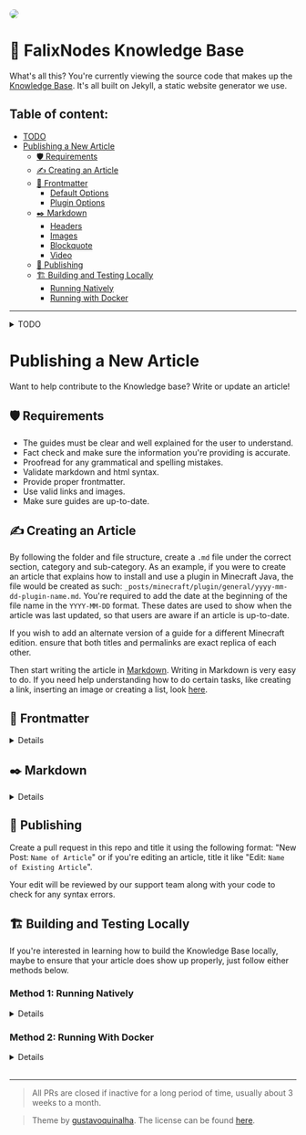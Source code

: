 <img style="border-radius: 20px;" src="https://i.imgur.com/nyoM6z6.png">

# 📖 FalixNodes Knowledge Base

What's all this? You're currently viewing the source code that makes up the [Knowledge Base](https://kb.falixnodes.net/). It's all built on Jekyll, a static website generator we use.

## Table of content:

-   [TODO](https://github.com/FalixNodes-Software/Knowledge-base#todo)
-   [Publishing a New Article](https://github.com/FalixNodes-Software/Knowledge-base#publishing-a-new-article)
    -   [🛡️ Requirements](https://github.com/FalixNodes-Software/Knowledge-base#%EF%B8%8F-requirements)
    -   [✍️ Creating an Article](https://github.com/FalixNodes-Software/Knowledge-base#%EF%B8%8F-creating-an-article)
    -   [📃️ Frontmatter](https://github.com/FalixNodes-Software/Knowledge-base#%EF%B8%8F-frontmatter)
        -   [Default Options](https://github.com/FalixNodes-Software/Knowledge-base#default-options)
        -   [Plugin Options](https://github.com/FalixNodes-Software/Knowledge-base#plugins)
    -   [✒️ Markdown](https://github.com/FalixNodes-Software/Knowledge-base#%EF%B8%8F-markdown)
        -   [Headers](https://github.com/FalixNodes-Software/Knowledge-base#headers)
        -   [Images](https://github.com/FalixNodes-Software/Knowledge-base#images)
        -   [Blockquote](https://github.com/FalixNodes-Software/Knowledge-base#blockquote)
        -   [Video](https://github.com/FalixNodes-Software/Knowledge-base#video)
    -   [📢️ Publishing](https://github.com/FalixNodes-Software/Knowledge-base#%EF%B8%8F-publishing)
    -   [🏗️ Building and Testing Locally](https://github.com/FalixNodes-Software/Knowledge-base#%EF%B8%8F-building-and-testing-locally)
        -   [Running Natively](https://github.com/FalixNodes-Software/Knowledge-base#method-1-running-natively)
        -   [Running with Docker](https://github.com/FalixNodes-Software/Knowledge-base#method-2-running-with-docker)

---

<details>
<summary>TODO</summary>

## TODO

-   [ ] Improve embeds with author & date updated, etc
-   [ ] Instead of a single post layout use multiple for java + bedrock, plugins, getting started to reduce build time (if?)
-   [ ] Add video thumbnails
-   [ ] Use standard theme colors
-   [ ] RSS feed
-   [ ] Sitemap
-   [ ] Expand post page width
-   [ ] Auto toggle subcategories filter based on url
-   [ ] Add hero image to home and category pages
-   [ ] Move away from cluttered CSS CDN
-   [ ] Revisit lighthouse
-   [ ] Admin panel
-   [ ] Multilingual support
-   [ ] Use other icon styles (duotone, light, etc)
-   [ ] Make category enlarge on hover
-   [ ] Improve aside category nav (group sections)
-   [ ] Use shadows
-   [ ] Github icon author
-   [ ] Add color contrast between boxes and background
-   [ ] Use separate js files (?)
-   [ ] Get rid of & nesting in scss
-   [ ] Use custom icons for different categories

</details>

# Publishing a New Article

Want to help contribute to the Knowledge base? Write or update an article!

## 🛡️ Requirements

-   The guides must be clear and well explained for the user to understand.
-   Fact check and make sure the information you're providing is accurate.
-   Proofread for any grammatical and spelling mistakes.
-   Validate markdown and html syntax.
-   Provide proper frontmatter.
-   Use valid links and images.
-   Make sure guides are up-to-date.

## ✍️ Creating an Article

By following the folder and file structure, create a `.md` file under the correct section, category and sub-category. As an example, if you were to create an article that explains how to install and use a plugin in Minecraft Java, the file would be created as such: `_posts/minecraft/plugin/general/yyyy-mm-dd-plugin-name.md`. You're required to add the date at the beginning of the file name in the `YYYY-MM-DD` format. These dates are used to show when the article was last updated, so that users are aware if an article is up-to-date.

If you wish to add an alternate version of a guide for a different Minecraft edition. ensure that both titles and permalinks are exact replica of each other.

Then start writing the article in [Markdown](https://www.markdownguide.org/getting-started/). Writing in Markdown is very easy to do. If you need help understanding how to do certain tasks, like creating a link, inserting an image or creating a list, look [here](https://guides.github.com/features/mastering-markdown/).

## 📃️ Frontmatter

<details>

<br>

Make sure the frontmatter is setup properly; this is usually at the top of every article.

### Default Options:

```
---
layout: post
title:  "Title of Article"
category: Java
tags: General
description: "Here is the description of your guide"
permalink: /minecraft/java/general/name-of-article
image: "link"
author: Name
icon: book-bookmark
---
```

| Metadata       | Description                                                                                                                  |
| -------------- | ---------------------------------------------------------------------------------------------------------------------------- |
| `layout:`      | Must **always** remain as `post`                                                                                             |
| `title:`       | The title of your guide, make sure it contains the necessary keywords to make it stand out                                   |
| `category:`    | Any of the categories in the `_categories` folder _(Case sensitive)_                                                         |
| `tags:`        | Any sub-category; they are each listed in their corresponding category file in the `_categories_` folder. _(Case sensitive)_ |
| `description:` | A description for your guide, keep it concise, informative and interesting                                                   |
| `permalink:`   | /`section`/`category`/`sub-category`/`short-title` _(Lowercase)_                                                             |
| `image:`       | A direct link to an image to be used as a thumbnail _(Optional)_                                                             |
| `author:`      | Name of the current author and maintainer                                                                                    |
| `icon:`        | Direct link to an icon. _(Optional)_                                                                                         |
| `toc:`         | Whether to enable table of contents or not. _(Optional, default value is `true`)_                                            |

> Encompass your values in quotation marks if it contains symbols other than slashes `/` or hyphens `-`.

### Modifications / Addon Options:

The below frontmatter options are extra options for **Minecraft modifications and addons (plugins, mods and data-packs)** in addition to the default options:

```
---
layout: post
title:  "Title of Article"
category: Modifications
tags: General
description: "Here is the description of your guide"
permalink: /minecraft/modifications/general/name-of-mod
image: "link"
author: Name

icon: "link"
mod-name: "Name of mod"
mod-author: "Mod author"
mod-url: "link"
---
```

| Metadata      | Description                                                                                 |
| ------------- | ------------------------------------------------------------------------------------------- |
| `icon:`       | Direct link to the mod's icon                                                               |
| `mod-name:`   | Official mod name                                                                           |
| `mod-author:` | Name of the mod's author or company. You may use a comma `,` to list a maximum of 3 authors |
| `mod-url:`    | A link to the mod's official page or website                                                |

### Getting Started Options:

If you wish to include a post from an existing category in the `Getting started` category, use these extra frontmatter options:

```
---
category:
    - Java
    - Getting-started
post_order: 1
---
```

| Metadata     | Description                                                                                                                 |
| ------------ | --------------------------------------------------------------------------------------------------------------------------- |
| `category`   | Can be turned into an array to include an extra category. `Getting-started` must always be the second category in the array |
| `post_order` | Order of the post within the Getting-started category                                                                       |

</details>

## ✒️ Markdown

<details>

<br>

[Markdown cheatsheet](https://markdownguide.offshoot.io/cheat-sheet/).

### Headers

Using "# Title of Article" isn't needed; the layout will automatically add the title of the article to the top of the guide. That being said, always use "## Subtitle" instead.

### Ordered Lists (Steps)

When typing out steps using ordered lists, make sure to separate each step with a **blank line**. Otherwise, Karamdown will not generate a `<p>` tag.

### Images

If you're adding an image to the files, use a path like `/assets/images/posts/...`.

### Blockquote

There are 4 custom blockquote, which are each used in different context:

**Note:**

Used to add additional information that does not fit in its own paragraph.

```
> hi this is blockquote
```

**Success:**

Used to signify success messages or completion.

```
{: .success}

> hi this is blockquote
```

**Warning:**

Used as a warning to avoid something.

```
{: .warning}

> hi this is blockquote
```

**Error:**

Used as a way to display common errors or issues.

```
{: .error}

> hi this is blockquote
```

### Video

[Learn how to embed a YouTube video](https://support.google.com/youtube/answer/171780?hl=en)

```

<video controls preload="auto"><source
 src="https://example.com/video.webm" type="video/webm"
 src="https://example.com/video.mp4" type="video/mp4"
 /></video>

```

> If you're adding a video to the files, use a path like `/assets/videos/posts/...`.

Make sure to provide both webm and mp4. Webm are much smaller and load faster, although an MP4 file is required as not all browsers support webm format. So the MP4 is more of a fallback option if the user's browser doesn't like the webm format.

</details>

## 📢️ Publishing

Create a pull request in this repo and title it using the following format: "New Post: `Name of Article`" or if you're editing an article, title it like "Edit: `Name of Existing Article`".

Your edit will be reviewed by our support team along with your code to check for any syntax errors.

## 🏗️ Building and Testing Locally

If you're interested in learning how to build the Knowledge Base locally, maybe to ensure that your article does show up properly, just follow either methods below.

### Method 1: Running Natively

<details>

<br>

Since the Knowledge Base is powered by Jekyll, you'll need to install it [here](https://jekyllrb.com/docs/installation/).
While it's installing, download a copy of this repository.

Once Jekyll is fully installed, open command prompt and change directory (`cd`) to the downloaded repository. Then type and run the following command:

```

bundle exec jekyll serve --livereload --watch

```

Once you see a done message, go to http://localhost:4000/ in your preferred web browser.

</details>

### Method 2: Running With Docker

<details>

<br>

Since we will be using Docker, you'll need to install it [here](https://docs.docker.com/get-docker/).
While it's installing, download a copy of this repository, and create a `docker-compose.yml` file in it's root with the following content:

```

services:
jekyll:
volumes: - "./:/srv/jekyll" - "./vendor/bundle:/usr/local/bundle"
ports: - "4000:4000" - "35729:35729"
image: jekyll/jekyll
command: jekyll serve --livereload --watch --force_polling

```

> If this is the first time running the Knowledge Base, use `bundle install` instead of `jekyll serve --livereload --watch --force_polling`. Once everything is installed you may continue using `jekyll serve --livereload --watch --force_polling`.

Once Docker is fully installed, run it. Then open command prompt and change directory (`cd`) to the downloaded repository, and type and run the following command:

```

docker-compose up

```

Once you see a done message, go to http://localhost:4000/ in your preferred web browser.

</details>

<br>

---

> All PRs are closed if inactive for a long period of time, usually about 3 weeks to a month.

> Theme by [gustavoquinalha](https://github.com/gustavoquinalha/jekyll-help-center-theme). The license can be found [here](https://github.com/gustavoquinalha/jekyll-help-center-theme/blob/master/LICENSE.txt).
